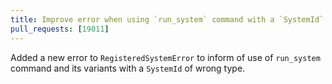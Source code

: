 ```yaml
---
title: Improve error when using `run_system` command with a `SystemId` of wrong type
pull_requests: [19011]
---
```


Added a new error to `RegisteredSystemError` to inform of use of `run_system` command and its
variants with a `SystemId` of wrong type.
